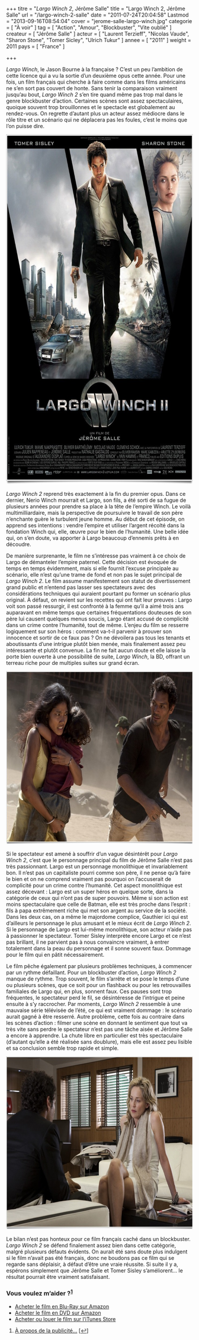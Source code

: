 +++
titre = "<em>Largo Winch 2</em>, Jérôme Salle"
title = "Largo Winch 2, Jérôme Salle"
url = "/largo-winch-2-salle"
date = "2011-07-24T20:04:58"
Lastmod = "2013-09-16T08:54:04"
cover = "jerome-salle-largo-winch.jpg"
categorie = [ "À voir" ]
tag = [ "Action", "Amour", "Blockbuster", "Vite oublié" ]
createur = [ "Jérôme Salle" ]
acteur = [ "Laurent Terzieff", "Nicolas Vaude", "Sharon Stone", "Tomer Sicley", "Ulrich Tukur" ]
annee = [ "2011" ]
weight = 2011
pays = [ "France" ]

+++

<p><em>Largo Winch</em>, le Jason Bourne à la française ? C&rsquo;est un peu l&rsquo;ambition de cette licence qui a vu la sortie d&rsquo;un deuxième opus cette année. Pour une fois, un film français qui cherche à faire comme dans les films américains ne s&rsquo;en sort pas couvert de honte. Sans tenir la comparaison vraiment jusqu&rsquo;au bout, <em>Largo Winch 2</em> s&rsquo;en tire quand même pas trop mal dans le genre blockbuster d&rsquo;action. Certaines scènes sont assez spectaculaires, quoique souvent trop brouillonnes et le spectacle est globalement au rendez-vous. On regrette d&rsquo;autant plus un acteur assez médiocre dans le rôle titre et un scénario qui ne déplacera pas les foules, c&rsquo;est le moins que l&rsquo;on puisse dire.</p>
<div style="text-align: center;"><a href="http://www.allocine.fr/film/fichefilm_gen_cfilm=135541.html"><img class="aligncenter" style="border-style: initial; border-color: initial; border-width: 0px;" src="largo-winch-2.jpg" alt="Largo winch 2" width="690" height="944" border="0" /></a></div>
<p><em>Largo Winch 2</em> reprend très exactement à la fin du premier opus. Dans ce dernier, Nerio Winch mourrait et Largo, son fils, a été sorti de sa fugue de plusieurs années pour prendre sa place à la tête de l&rsquo;empire Winch. Le voilà multimilliardaire, mais la perspective de poursuivre le travail de son père n&rsquo;enchante guère le turbulent jeune homme. Au début de cet épisode, on apprend ses intentions : vendre l&rsquo;empire et utiliser l&rsquo;argent récolté dans la fondation Winch qui, elle, œuvre pour le bien de l&rsquo;humanité. Une belle idée qui, on s&rsquo;en doute, va apporter à Largo beaucoup d&rsquo;ennemis prêts à en découdre.</p>
<p>De manière surprenante, le film ne s&rsquo;intéresse pas vraiment à ce choix de Largo de démanteler l&rsquo;empire paternel. Cette décision est évoquée de temps en temps évidemment, mais si elle fournit l&rsquo;excuse principale au scénario, elle n&rsquo;est qu&rsquo;une trame de fond et non pas le sujet principal de <em>Largo Winch 2</em>. Le film assume manifestement son statut de divertissement grand public et n&rsquo;entend pas lasser ses spectateurs avec des considérations techniques qui auraient pourtant pu former un scénario plus original. À défaut, on revient sur les recettes qui ont fait leur preuves : Largo voit son passé ressurgir, il est confronté à la femme qu&rsquo;il a aimé trois ans auparavant en même temps que certaines fréquentations douteuses de son père lui causent quelques menus soucis, Largo étant accusé de complicité dans un crime contre l&rsquo;humanité, tout de même. L&rsquo;enjeu du film se resserre logiquement sur son héros : comment va-t-il parvenir à prouver son innocence et sortir de ce faux pas ? On ne dévoilera pas tous les tenants et aboutissants d&rsquo;une intrigue plutôt bien menée, mais finalement assez peu intéressante et plutôt convenue. La fin ne fait aucun doute et elle laisse la porte bien ouverte à une possibilité de suite, <em>Largo Winch</em>, la BD, offrant un terreau riche pour de multiples suites sur grand écran.</p>
<div style="text-align: center;"><img class="aligncenter" style="border-style: initial; border-color: initial; border-width: 0px;" src="tomer-sisley-largo-winch-2.jpg" alt="Tomer sisley largo winch 2" width="690" height="467" border="0" /></div>
<p>Si le spectateur est amené à souffrir d&rsquo;un vague désintérêt pour <em>Largo Winch 2</em>, c&rsquo;est que le personnage principal du film de Jérôme Salle n&rsquo;est pas très passionnant. Largo est un personnage monolithique et invariablement bon. Il n&rsquo;est pas un capitaliste pourri comme son père, il ne pense qu&rsquo;à faire le bien et on ne comprend vraiment pas pourquoi on l&rsquo;accuserait de complicité pour un crime contre l&rsquo;humanité. Cet aspect monolithique est assez décevant : Largo est un super héros en quelque sorte, dans la catégorie de ceux qui n&rsquo;ont pas de super pouvoirs. Même si son action est moins spectaculaire que celle de Batman, elle est très proche dans l&rsquo;esprit : fils à papa extrêmement riche qui met son argent au service de la société. Dans les deux cas, on a même le majordome complice, Gauthier ici qui est d&rsquo;ailleurs le personnage le plus amusant et le mieux écrit de <em>Largo Winch 2</em>. Si le personnage de Largo est lui-même monolithique, son acteur n&rsquo;aide pas à passionner le spectateur. Tomer Sisley interprète encore Largo et ce n&rsquo;est pas brillant, il ne parvient pas à nous convaincre vraiment, à entrer totalement dans la peau du personnage et il sonne souvent faux. Dommage pour le film qui en pâtit nécessairement.</p>
<p>Le film pêche également par plusieurs problèmes techniques, à commencer par un rythme défaillant. Pour un blockbuster d&rsquo;action, <em>Largo Winch 2</em> manque de rythme. Trop souvent, le film s&rsquo;arrête et se pose le temps d&rsquo;une ou plusieurs scènes, que ce soit pour un flashback ou pour les retrouvailles familiales de Largo qui, en plus, sonnent faux. Ces pauses sont trop fréquentes, le spectateur perd le fil, se désintéresse de l&rsquo;intrigue et peine ensuite à s&rsquo;y raccrocher. Par moments, <em>Largo Winch 2</em> ressemble à une mauvaise série télévisée de l&rsquo;été, ce qui est vraiment dommage : le scénario aurait gagné à être resserré. Autre problème, cette fois au contraire dans les scènes d&rsquo;action : filmer une scène en donnant le sentiment que tout va très vite sans perdre le spectateur n&rsquo;est pas une tâche aisée et Jérôme Salle a encore à apprendre. La chute libre en particulier est très spectaculaire (d&rsquo;autant qu&rsquo;elle a été réalisée sans doublure), mais elle est assez peu lisible et sa conclusion semble trop rapide et simple.</p>
<div style="text-align: center;"><img class="aligncenter" style="border-style: initial; border-color: initial; border-width: 0px;" src="largo-winch-2-sharon-stone.jpg" alt="Largo winch 2 sharon stone" width="690" height="467" border="0" /></div>
<p>Le bilan n&rsquo;est pas honteux pour ce film français caché dans un blockbuster. <em>Largo Winch 2</em> se défend finalement assez bien dans cette catégorie, malgré plusieurs défauts évidents. On aurait été sans doute plus indulgent si le film n&rsquo;avait pas été français, donc ne boudons pas ce film qui se regarde sans déplaisir, à défaut d&rsquo;être une vraie réussite. Si suite il y a, espérons simplement que Jérôme Salle et Tomer Sisley s&rsquo;améliorent… le résultat pourrait être vraiment satisfaisant.</p>
<div class="amazon">
<h3>Vous voulez m&rsquo;aider ?<sup><a href="#footnote_0_4972" id="identifier_0_4972" class="footnote-link footnote-identifier-link" title="&Agrave; propos de la publicit&eacute;&hellip;">1</a></sup></h3>
<ul>
<li><a href="http://www.amazon.fr/gp/product/B004L2LIMC/ref=as_li_ss_tl?ie=UTF8&amp;tag=leblogdenic07-21&amp;linkCode=as2&amp;camp=1642&amp;creative=19458&amp;creativeASIN=B004L2LIMC">Acheter le film en Blu-Ray sur Amazon</a></li>
<li><a href="http://www.amazon.fr/gp/product/B004L2LIM2/ref=as_li_ss_tl?ie=UTF8&amp;tag=leblogdenic07-21&amp;linkCode=as2&amp;camp=1642&amp;creative=19458&amp;creativeASIN=B004L2LIM2">Acheter le film en DVD sur Amazon</a></li>
<li><a href="https://itunes.apple.com/fr/movie/largo-winch-2/id441623600">Acheter ou louer le film sur l&rsquo;iTunes Store</a></li>
</ul>
</div>
<ol class="footnotes"><li id="footnote_0_4972" class="footnote"><a href="http://voiretmanger.fr/a-propos/publicite/">À propos de la publicité…</a> [<a href="#identifier_0_4972" class="footnote-link footnote-back-link">&#8617;</a>]</li></ol>
